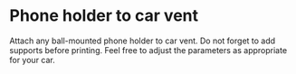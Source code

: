 # Phone holder to car vent

Attach any ball-mounted phone holder to car vent. Do not forget to add supports before printing. Feel free to adjust the parameters as appropriate for your car.
